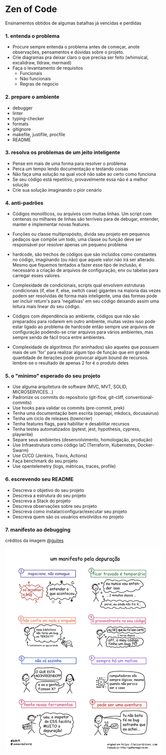 # Zen of Code

Ensinamentos obtidos de algumas batalhas já vencidas e perdidas

### 1. entenda o problema

- Procure sempre entenda o problema antes de começar, anote observações, pensamentos e dúvidas sobre o projeto.
- Crie diagramas pra deixar claro o que precisa ser feito (whimsical, excalidraw, tldraw, mermaid)
- Faça o levantamento de requisitos
    - Funcionais
    - Não funcionais
    - Regras de negocio


### 2. prepare o ambiente

- debugger
- linter
- typing-checker
- formats
- gitignore
- makefile, justifile, procfile
- README


### 3. resolva os problemas de um jeito inteligente
	
- Pense em mais de uma forma para resolver o problema
- Perca um tempo lendo documentação e testando coisas
- Não faça uma solução na qual você não sabe ao certo como funciona
- Se seu código está repetitivo, provavelmente essa não é a melhor solução 
- Crie sua solução imaginando o pior cenário 

### 4. anti-padrões
	
- Códigos monolíticos, ou arquivos com muitas linhas. Um script com centenas ou milhares de linhas 
são terríveis para de debugar, entender, manter e implementar novas features.

- Funções ou classe multipropósito, divida seu projeto em pequenos pedaços que compõe um todo, uma classe ou função deve ser responsável por resolver apenas um pequeno problema

- hardcode, são trechos de códigos que são incluídos como constantes no código, imaginando (ou não) que aquele valor não irá ser alterado. Mesmo que fiquemos tentados a fazer esse tipo de inclusão, é necessário a criação de arquivos de configuração, env ou tabelas para carregar esses valores.  

- Complexidade de condicionais, scripts qual envolvem estruturas condicionais (if, else if, else, switch case) gigantes na maioria das vezes podem ser resolvidas de forma mais inteligente, uma das formas pode ser incluir return's para 'negativas' em seu código deixando assim uma leitura mais linear do seu código.

- Códigos com dependência ao ambiente, códigos que não são preparados para rodarem em outro ambiente, muitas vezes isso pode estar ligado ao problema de hardcode então sempre use arquivos de configuração podendo-se criar arquivos para vários ambientes, mas sempre sendo de fácil troca entre ambientes.

- Complexidade de algoritmos (for aninhados) são aqueles que possuem mais de um 'for' para realizar algum tipo de função que em grande quantidade de iterações pode provocar algum bound de recursos. lembre-se o resultado de apenas 2 for é o produto deles  

### 5. o "mínimo" esperado do seu projeto

- Use alguma arquitetura de software (MVC, MVT, SOLID, MICROSERVICES...)
- Padronize os commits do repositorio (git-flow, git-cliff, conventional-commits)
- Use hooks para validar os commits (pre-commit, prek)
- Tenha uma documentação bem escrita (openapi, mkdocs, docusaurus)
- Tenha um ciclo de releases (towncrier)
- Tenha features flags, para habilitar e desabilitar recursos
- Tenha testes automatizados (pytest, jest, hypothesis, cypress, playwrite)
- Separe seus ambientes (desenvolvimento, homologação, produção)
- Use Infraestrutura como código IaC (Terraform, Kubernetes, Docker-Swarm)
- Use CI/CD (Jenkins, Travis, Actions)
- Faça benchmark do seu projeto
- Use opentelemetry (logs, métricas, traces, profile)

### 6. escrevendo seu README

- Descreva o objetivo do seu projeto
- Descreva a estrutura do seu projeto
- Descreva a Stack do projeto
- Descreva observações sobre seu projeto
- Descreva como instalar/configurar/executar seu projeto
- Descreva quem são os usuários envolvidos no projeto


### 7. manifesto ao debugging
créditos da imagem [@guites](https://github.com/guites)

<img src="./debugging-manifesto.png">

